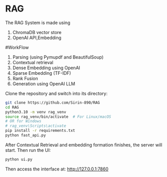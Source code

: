 # RAG
The RAG System is made using 
1. ChromaDB vector store
2. OpenAI API,Embedding

#WorkFlow
1. Parsing (using Pymupdf and BeautifulSoup)
2. Contextual retrieval
3. Dense Embedding using OpenAI 
4. Sparse Embedding (TF-IDF)
5. Rank Fusion
6. Generation using OpenAI LLM


Clone the repository and switch into its directory:

```bash
git clone https://github.com/Sirin-890/RAG
cd RAG
python3.10 -m venv rag_venv
source rag_venv/bin/activate  # For Linux/macOS
# OR for Windows
# rag_venv\Scripts\activate
pip install -r requirements.txt
python fast_api.py
```

After Contextual Retrieval and embedding formation finishes, the server will start. Then run the UI:

```bash
python ui.py
```

Then access the interface at: http://127.0.0.1:7860
